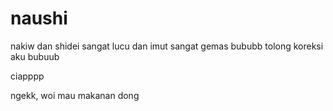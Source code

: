 # naushi 
nakiw dan shidei sangat lucu dan imut sangat gemas
bububb
tolong koreksi aku bubuub

ciapppp

ngekk, woi mau makanan dong
